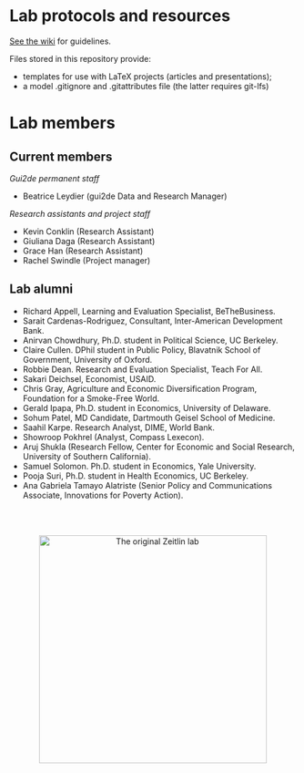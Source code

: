 # Lab protocols and resources

[See the wiki](https://github.com/andrewzeitlin/ZeitlinLab/wiki) for guidelines.

Files stored in this repository provide:
- templates for use with LaTeX projects (articles and presentations);
- a model .gitignore and .gitattributes file (the latter requires git-lfs)

#  Lab members 

## Current members 

*Gui2de permanent staff*
- Beatrice Leydier (gui2de Data and Research Manager)

*Research assistants and project staff*
- Kevin Conklin (Research Assistant)
- Giuliana Daga (Research Assistant)
- Grace Han (Research Assistant)
- Rachel Swindle (Project manager) 

## Lab alumni

- Richard Appell, Learning and Evaluation Specialist, BeTheBusiness.
- Sarait Cardenas-Rodriguez, Consultant, Inter-American Development Bank.
- Anirvan Chowdhury, Ph.D. student in Political Science, UC Berkeley.  
- Claire Cullen. DPhil student in Public Policy, Blavatnik School of Government, University of Oxford. 
- Robbie Dean. Research and Evaluation Specialist, Teach For All. 
- Sakari Deichsel, Economist, USAID. 
- Chris Gray, Agriculture and Economic Diversification Program, Foundation for a Smoke-Free World.
- Gerald Ipapa, Ph.D. student in Economics, University of Delaware.
- Sohum Patel, MD Candidate, Dartmouth Geisel School of Medicine.
- Saahil Karpe.  Research Analyst, DIME, World Bank.
- Showroop Pokhrel (Analyst, Compass Lexecon).
- Aruj Shukla (Research Fellow, Center for Economic and Social Research, University of Southern California).
- Samuel Solomon.  Ph.D. student in Economics, Yale University.
- Pooja Suri, Ph.D. student in Health Economics, UC Berkeley.
- Ana Gabriela Tamayo Alatriste (Senior Policy and Communications Associate, Innovations for Poverty Action).

<br />
<br />

<p align="center">
<img src="assets/img/ZeitlinLabsThink.jpg" alt="The original Zeitlin lab" width="400">
</p>
